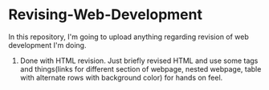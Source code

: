 # Revising-Web-Development
In this repository, I'm going to upload anything regarding revision of web development I'm doing.

1. Done with HTML revision. Just briefly revised HTML and use some tags and things(links for different section of webpage, nested webpage, table with alternate rows with background color) for hands on feel.

